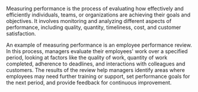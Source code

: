 

Measuring performance is the process of evaluating how effectively and efficiently individuals, teams, or organizations are achieving their goals and objectives. It involves monitoring and analyzing different aspects of performance, including quality, quantity, timeliness, cost, and customer satisfaction.

An example of measuring performance is an employee performance review. In this process, managers evaluate their employees' work over a specified period, looking at factors like the quality of work, quantity of work completed, adherence to deadlines, and interactions with colleagues and customers. The results of the review help managers identify areas where employees may need further training or support, set performance goals for the next period, and provide feedback for continuous improvement.